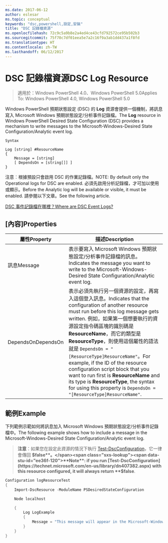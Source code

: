```yaml
---
ms.date: 2017-06-12
author: eslesar
ms.topic: conceptual
keywords: "dsc,powershell,設定,安裝"
title: "DSC 記錄檔資源"
ms.openlocfilehash: 72c9c5a9b8e2a4ed4ce43cfd792572ce95b502b3
ms.sourcegitcommit: 75f70c7df01eea5e7a2c16f9a3ab1dd437a1f8fd
ms.translationtype: HT
ms.contentlocale: zh-TW
ms.lasthandoff: 06/12/2017
---
```

# <a name="dsc-log-resource"></a><span data-ttu-id="ee36f-103">DSC 記錄檔資源</span><span class="sxs-lookup"><span data-stu-id="ee36f-103">DSC Log Resource</span></span> 

> <span data-ttu-id="ee36f-104">適用於：Windows PowerShell 4.0、Windows PowerShell 5.0</span><span class="sxs-lookup"><span data-stu-id="ee36f-104">Applies To: Windows PowerShell 4.0, Windows PowerShell 5.0</span></span>

<span data-ttu-id="ee36f-105">Windows PowerShell 預期狀態設定 (DSC) 的 __Log__ 資源會提供一個機制，將訊息寫入 Microsoft Windows 預期狀態設定/分析事件記錄檔。</span><span class="sxs-lookup"><span data-stu-id="ee36f-105">The __Log__ resource in Windows PowerShell Desired State Configuration (DSC) provides a mechanism to write messages to the Microsoft-Windows-Desired State Configuration/Analytic event log.</span></span>

```
Syntax

Log [string] #ResourceName
{
    Message = [string]
    [ DependsOn = [string[]] ]
}
```

<span data-ttu-id="ee36f-106">注意︰根據預設只會啟用 DSC 的作業記錄檔。</span><span class="sxs-lookup"><span data-stu-id="ee36f-106">NOTE: By default only the Operational logs for DSC are enabled.</span></span>
<span data-ttu-id="ee36f-107">必須先啟用分析記錄檔，才可加以使用或顯示。</span><span class="sxs-lookup"><span data-stu-id="ee36f-107">Before the Analytic log will be available or visible, it must be enabled.</span></span>
<span data-ttu-id="ee36f-108">請參閱以下文章。</span><span class="sxs-lookup"><span data-stu-id="ee36f-108">See the following article.</span></span>

[<span data-ttu-id="ee36f-109">DSC 事件記錄檔在哪裡？</span><span class="sxs-lookup"><span data-stu-id="ee36f-109">Where are DSC Event Logs?</span></span>](https://msdn.microsoft.com/en-us/powershell/dsc/troubleshooting#where-are-dsc-event-logs)

## <a name="properties"></a><span data-ttu-id="ee36f-110">[內容]</span><span class="sxs-lookup"><span data-stu-id="ee36f-110">Properties</span></span>
|  <span data-ttu-id="ee36f-111">屬性</span><span class="sxs-lookup"><span data-stu-id="ee36f-111">Property</span></span>  |  <span data-ttu-id="ee36f-112">描述</span><span class="sxs-lookup"><span data-stu-id="ee36f-112">Description</span></span>   | 
|---|---| 
| <span data-ttu-id="ee36f-113">訊息</span><span class="sxs-lookup"><span data-stu-id="ee36f-113">Message</span></span>| <span data-ttu-id="ee36f-114">表示要寫入 Microsoft Windows 預期狀態設定/分析事件記錄檔的訊息。</span><span class="sxs-lookup"><span data-stu-id="ee36f-114">Indicates the message you want to write to the Microsoft-Windows-Desired State Configuration/Analytic event log.</span></span>| 
| <span data-ttu-id="ee36f-115">DependsOn</span><span class="sxs-lookup"><span data-stu-id="ee36f-115">DependsOn</span></span> | <span data-ttu-id="ee36f-116">表示必須先執行另一個資源的設定，再寫入這個登入訊息。</span><span class="sxs-lookup"><span data-stu-id="ee36f-116">Indicates that the configuration of another resource must run before this log message gets written.</span></span> <span data-ttu-id="ee36f-117">例如，如果第一個想要執行的資源設定指令碼區塊的識別碼是 __ResourceName__，而它的類型是 __ResourceType__，則使用這個屬性的語法就是 `DependsOn = "[ResourceType]ResourceName"`。</span><span class="sxs-lookup"><span data-stu-id="ee36f-117">For example, if the ID of the resource configuration script block that you want to run first is __ResourceName__ and its type is __ResourceType__, the syntax for using this property is `DependsOn = "[ResourceType]ResourceName"`.</span></span>| 

## <a name="example"></a><span data-ttu-id="ee36f-118">範例</span><span class="sxs-lookup"><span data-stu-id="ee36f-118">Example</span></span>

<span data-ttu-id="ee36f-119">下列範例示範如何將訊息加入 Microsoft Windows 預期狀態設定/分析事件記錄檔中。</span><span class="sxs-lookup"><span data-stu-id="ee36f-119">The following example shows how to include a message in the Microsoft-Windows-Desired State Configuration/Analytic event log.</span></span>

> <span data-ttu-id="ee36f-120">**注意**：如果您在設定此資源的情況下執行 [Test-DscConfiguration](https://technet.microsoft.com/en-us/library/dn407382.aspx)，它一律會傳回 **$false**。</span><span class="sxs-lookup"><span data-stu-id="ee36f-120">**Note**: if you run [Test-DscConfiguration](https://technet.microsoft.com/en-us/library/dn407382.aspx) with this resource configured, it will always return **$false**.</span></span>

```powershell 
Configuration logResourceTest
{
    Import-DscResource -ModuleName PSDesiredStateConfiguration

    Node localhost

    {
        Log LogExample
        {
            Message = "This message will appear in the Microsoft-Windows-Desired State Configuration/Analytic event log."
        }
    }
}
```

